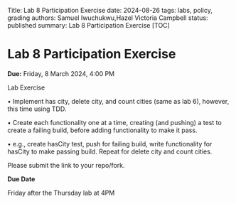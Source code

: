 Title: Lab 8 Participation Exercise
date: 2024-08-26
tags: labs, policy, grading
authors: Samuel Iwuchukwu,Hazel Victoria Campbell
status: published
summary: Lab 8 Participation Exercise
[TOC]

# Lab 8 Participation Exercise

**Due:** Friday, 8 March 2024, 4:00 PM

Lab Exercise

• Implement has city, delete city, and count cities (same as lab 6), however, this time using TDD.

• Create each functionality one at a time, creating (and pushing) a test to create a failing build, before adding functionality to make it pass.

• e.g., create hasCity test, push for failing build, write functionality for hasCity to make passing build. Repeat for delete city and count cities.

Please submit the link to your repo/fork.

**Due Date**

Friday after the Thursday lab at 4PM